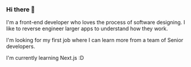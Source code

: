 ### Hi there 👋

I'm a front-end developer who loves the process of software designing. I like to reverse engineer larger apps to understand how they work. 

I'm looking for my first job where I can learn more from a team of Senior developers.

I'm currently learning Next.js :D
<!--
**KarolCislowski/KarolCislowski** is a ✨ _special_ ✨ repository because its `README.md` (this file) appears on your GitHub profile.

Here are some ideas to get you started:

- 🔭 I’m currently working on ...
- 🌱 I’m currently learning ...
- 👯 I’m looking to collaborate on ...
- 🤔 I’m looking for help with ...
- 💬 Ask me about ...
- 📫 How to reach me: ...
- 😄 Pronouns: ...
- ⚡ Fun fact: ...
-->
